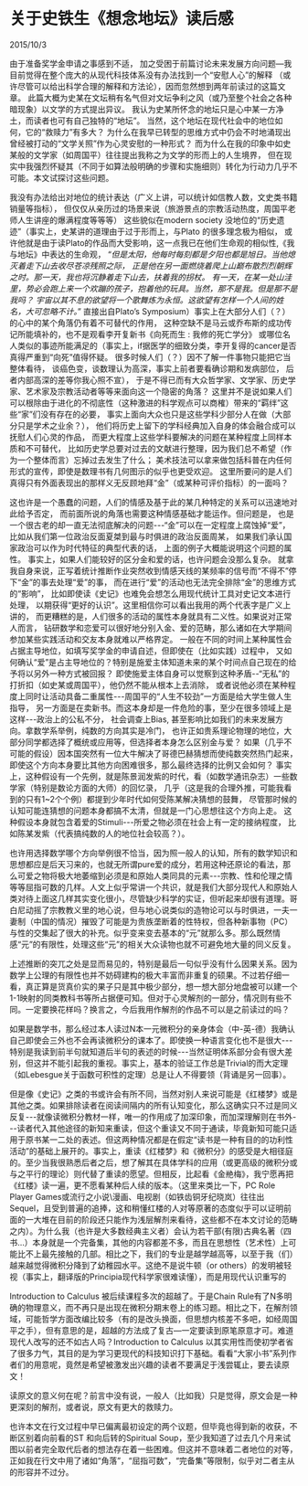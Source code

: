 # 关于史铁生《想念地坛》读后感
2015/10/3

由于准备奖学金申请之事感到不适，
加之受困于前篇讨论未来发展方向问题—我目前觉得在整个庞大的从现代科技体系没有办法找到一个“安慰人心”的解释
（或许尽管可以给出科学合理的解释和方法论），因而忽然想到两年前读过的这篇文章。
此篇大概为史某在文坛稍有名气但对文坛争利之风（或乃至整个社会之各种暗现象）以文学的方式提出异议。
我认为史某所怀念的地坛只是心中某一方净土，而读者也可有自己独特的“地坛”。
当然，这个地坛在现代社会中的地位如何，它的“救赎力”有多大？
为什么在我早已转型的思维方式中仍会不时地涌现出曾经被打动的“文学关照”作为心灵安慰的一种形式？
而为什么在我的印象中如史某般的文学家（如周国平）往往提出我称之为文学的形而上的人生境界，
但在现实中我强烈怀疑其（不同于如算法般明确的步骤和实施细则）转化为行动力几乎不可能。本文试探讨这些问题。

我没有办法给出对地位的统计表达（广义上讲，可以统计如信教人数，文史类书籍销量等指标），
但仅仅从亲历过的场景来说（旅游景点的宗教活动热度，周国平老师人生讲座的爆满程度等等等）
这些貌似在modern society 没地位的“历史遗迹”（事实上，史某讲的道理由于过于形而上，与Plato 的很多理念极为相似，
或许他就是由于读Plato的作品而大受影响，这一点我已在他们生命观的相似性,《我与地坛》中表达的生命观，
“_但是太阳，他每时每刻都是夕阳也都是旭日。当他熄灭着走下山去收尽苍凉残照之际，
正是他在另一面燃烧着爬上山巅布散烈烈朝辉之时。那一天，我也将沉静着走下山去，扶着我的拐杖。
有一天，在某一处山洼里，势必会跑上来一个欢蹦的孩子，抱着他的玩具。当然，那不是我。但是那不是我吗？
宇宙以其不息的欲望将一个歌舞炼为永恒。这欲望有怎样一个人间的姓名，大可忽略不计。_”
直接出自Plato’s Symposium）事实上在大部分人们（？）的心中的某个角落仍有着不可替代的作用，
这种空缺不是马云或乔布斯的成功传记所能填补的，也不是观看李开复新书《向死而生 : 我修的死亡学分》
或哪位名人类似的事迹所能满足的（事实上，if据医学的细致分类，李开复得的cancer是否真得严重到“向死”值得怀疑。
很多时候人们（？）因不了解一件事物只能把它当整体看待，
谈癌色变，谈数理认为高深，事实上前者要看确诊期和发病部位，
后者内部高深的差等你我心照不宣）， 
于是不得已而有大众哲学家、文学家、历史学家、艺术家及宗教活动者等等来面向这一个隐密的角落？
这里并不是说如果人们可以根除由于进化的不彻底性（这种激进的科学观点可以商榷）带来的“羁绊”这些“家”们没有存在的必要，
事实上面向大众也只是这些学科少部分人在做（大部分只是学术之业余？），
他们将历史上留下的学科经典加入自身的体会融合成可以抚慰人们心灵的作品，
而更大程度上这些学科要解决的问题在某种程度上同样本质和不可替代，
比如历史学总要对过去的文献进行整理，因为我们总不希望（作为一个整体而言）忘掉过去发生了什么；
美术技法可以拿来做包括科普在内任何形式的宣传，即使是数理书有几何图示的似乎也更受欢迎。
这里所要问的是人们真得只有外面表现出的那样义无反顾地拜“金”（或某种可评价指标）的一面吗？

这也许是一个愚蠢的问题，人们的情感及基于此的某几种特定的关系可以迅速地对此给予否定，
而前面所说的角落也需要这种情感基础才能运作。但问题是，
也是一个很古老的却一直无法彻底解决的问题---“金”可以在一定程度上腐蚀掉“爱”，
比如从我们第一位政治反面夏桀到最与时俱进的政治反面周某，
如果我们承认国家政治可以作为时代特征的典型代表的话，
上面的例子大概能说明这个问题的属性。
事实上，如果人们能较好的区分金和爱的话，也许问题会没那么复杂。
就拿我自身来说，正写着统计推断作业突然收到情感天线的某频率的信号而“不得不”停下“金”的事去处理“爱”的事，
而在进行“爱”的活动也无法完全排除“金”的思维方式的“影响”，
比如即使读《史记》也难免会想怎么用现代统计工具对史记文本进行处理，
以期获得“更好的认识”。这里相信你可以看出我用的两个代表字是广义上讲的，
而更糟糕的是，人们很多的活动的属性本身就具有二义性。如果说对正常人而言，
钻研数学和恋爱可以很好地分别入金、爱的范畴，那么诸如在大学期间参加某些实践活动和交友本身就难以严格界定。
一般在不同的时间上某种属性会占据主导地位，如填写奖学金的申请自述，但即使在（比如实践）过程中，
又如何确认“爱”是占主导地位的？特别是施爱主体知道未来的某个时间点自己现在的给予将以另外一种方式被回报？
即使施爱主体自身可以觉察到这种矛盾--“无私”的打折扣（如史某或周国平），他仍然不能从根本上去消除，
或者说他必须在某种程度上同时让活动具备二重属性---周国平的“人生不较劲”一方面是给大学生做人生指导，
另一方面是在卖新书。而这本身却是一件危险的事，至少在很多领域上是这样---政治上的公私不分，
社会调查上Bias, 甚至影响比如我们的未来发展方向。拿数学系举例，纯数的方向其实是冷门，
也许正如贵系理论物理的地位，大部分同学都选择了概统或应用等，但选择者本身怎么区别金与爱？
如果（几乎不可能的假设）因本国突然有一位大牛解决了哥德巴赫猜想而使纯数突然热门起来，
即使这个方向本身要比其他方向困难很多，那么最终选择的比例又会如何？
事实上，这种假设有一个先例，就是陈景润发紫的时代，看（如数学通讯杂志）一些数学家（特别是数论方面的大师）的回忆录，
几乎（这是我的合理外推，可能我看到的只有1~2个个例）都提到少年时代如何受陈某解决猜想的鼓舞，
尽管那时候的认知可能连猜想的问题本身都搞不太清，但就是一门心思想往这个方向上走。
这种假设本身就包含着爱的Stimuli---所爱之物必须在社会上有一定的接纳程度，
比如陈某发紫（代表搞纯数的人的地位社会较高？）。

也许用选择数学哪个方向举例很不恰当，因为照一般人的认知，所有的数学知识和思想都应是后天习来的，也就无所谓pure爱的成分，若用这种还原论的看法，那么可爱之物将极大地萎缩到必须是和原始人类同具的元素---宗教、性和伦理之情等等屈指可数的几样。人文上似乎常讲一个共识，就是我们大部分现代人和原始人类对待上面这几样其实变化很小，尽管缺少科学的实证，但听起来却很有道理。哥白尼动摇了宗教教义里的地心说，但与地心说类似的造物论可以与时俱进，一夫一妻制（中国的情况）摧毁了可能是为贵族垄断着的性特权，但各种新事物（PC）与性的交集起了很大的补充。似乎变来变去基本的“元”就那么多。那么既然情感“元”的有限性，处理这些“元”的相关大众读物也就不可避免地大量的同义反复。

上述推断的突兀之处是显而易见的，特别是最后一句似乎没有什么因果关系。因为数学上公理的有限性也并不妨碍建构的极大丰富而非重复的硕果。不过若仔细一看，真正算是货真价实的果子只是其中极少部分，想一想大部分地盘被可以建一个1-1映射的同类教科书等所占据便可知。但对于心灵解剂的一部分，情况则有些不同。一定要换花样吗？换言之，今后我用作解剂的作品不可以是之前读过的吗？

如果是数学书，那么经过本人读过N本一元微积分的亲身体会（中-英-德）我确认自己即使会三外也不会再读微积分的课本了。即使换一种语言变化也不是很大---特别是我读到前半句就知道后半句的表述的时候---当然证明体系部分会有很大差别，但这并不能引起我的重视。事实上，基本的验证工作总是Trivial的而大定理（如Lebesgue关于函数可积性的定理）总是让人不得要领（背诵是另一回事）。

但是像《史记》之类的书或许会有所不同，当然对别人来说可能是《红楼梦》或是其他之类。如果排除读者在阅读间隔内的所有认知变化，那么这确实只不过是同义反复---就像读微积分教材一样，唯一的作用成了加深印象，而加深理解则在书外---读者代入其他途径的新知来重读，但这个重读又不同于通读，毕竟新知可能只适用于原书某一二处的表述。但这两种情况都是在假定“读书是一种有目的的功利性活动”的基础上展开的。事实上，重读《红楼梦》和《微积分》的感受是大相径庭的。至少当我很熟悉后者之后，想了解其在具体学科的应用（或更高级的微积分或与之平行的理论）则代替了重读的愿望。但相反，比起看《金艵梅》，我宁愿再把《红楼》读一遍，更不愿看某种后人续的版本。（这里来类比一下，PC Role Player Games或流行之小说\漫画、电视剧（如铁齿铜牙纪晓岚）往往出Sequel，且受到普遍的追捧，这和稍懂红楼的人对等原著的态度似乎可以证明前面的一大堆在目前的阶段还只能作为浅层解剂来看待，这些都不在本文讨论的范畴之内）。为什么我（也许是大多数经典主义者）会认为若干部(有限)古典名著（四书…）本身就是一个完备集，其他的内容都差不多，而且在思想性（艺术性）上可能比不上最先接触的几部。相比之下，我们的专业是越学越高等，以至于我（们）越来越觉得微积分降到了幼稚园水平。这绝不是说牛顿（or others）的发明被轻视（事实上，翻译版的Principia现代科学家很难读懂），而是用现代认识重写的

Introduction to Calculus 被后续课程多次的超越了。于是Chain Rule有了N多明确的物理意义，而不再只是出现在微积分期末卷上的练习题。相比之下，在解剂领域，可能哲学方面改编比较多（有的是改头换面，但思想内核差不多吧，如经周国平之手），但有意思的是，超越的方法成了复古—一定要读到原笔原意才可。难道现代人改写的还不如古人吗？Introduction to Calculus 以其实用性而使初学者省了很多力气，其目的是为学习更现代的科技知识打下基础。看看“大家小书”系列作者们的用意呢，竟然是希望被激发出兴趣的读者不要满足于浅尝辄止，要去读原文！

读原文的意义何在呢？前言中没有说，一般人（比如我）只是觉得，原文会是一种更深刻的解剂，或者说，原文有更大的救赎力。

也许本文在行文过程中早已偏离最初设定的两个议题，但毕竟也得到新的收获，不断区别着向前看的ST 和向后转的Spiritual Soup，至少我知道了过去几个月来试图以前者完全取代后者的想法存在着一些困难。但这并不意味着二者地位的对等，正如我在行文中用了诸如“角落”，“屈指可数”，“完备集”等限制，似乎对二者主从的形容并不过分。

